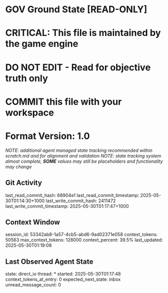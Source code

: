 # GOV Ground State [READ-ONLY]
# CRITICAL: This file is maintained by the game engine
# DO NOT EDIT - Read for objective truth only
# COMMIT this file with your workspace
# Format Version: 1.0
*NOTE: additional agent managed state tracking recommended within scratch.md and for alignment and validation*
*NOTE: state tracking system almost complete, **SOME** values may still be placeholders and functionality may change*

## Git Activity
last_read_commit_hash: 68904e1
last_read_commit_timestamp: 2025-05-30T01:14:30+1000
last_write_commit_hash: 2411472
last_write_commit_timestamp: 2025-05-30T01:17:47+1000

## Context Window
session_id: 53342ab8-1a57-4cb5-abd6-9ad02371e058
context_tokens: 50563
max_context_tokens: 128000
context_percent: 39.5%
last_updated: 2025-05-30T01:19:08

## Last Observed Agent State
state: direct_io
thread: *
started: 2025-05-30T01:17:48
context_tokens_at_entry: 0
expected_next_state: inbox
unread_message_count: 0
